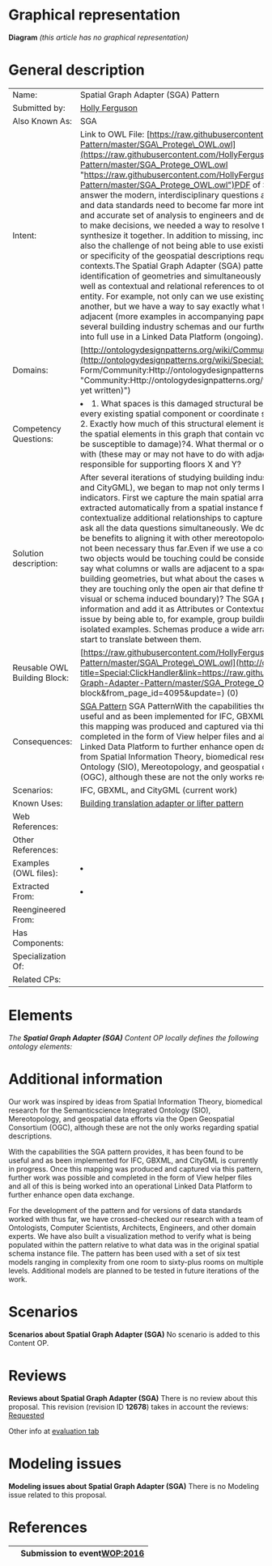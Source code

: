#  Graphical representation


__Diagram__
_(this article has no graphical representation)_



#  General description




|  |  |
| --- | --- |
|  Name: |  Spatial Graph Adapter (SGA) Pattern |
|  Submitted by: | [Holly Ferguson](http://ontologydesignpatterns.org/wiki/index.php?title=User:Holly_Ferguson&action=edit&redlink=1 "User:Holly Ferguson (not yet written)") |
|  Also Known As: |  SGA |
|  Intent: |  Link to OWL File: [https://raw.githubusercontent.com/HollyFerguson/Spatial-Graph-Adapter-Pattern/master/SGA\_Protege\_OWL.owl](https://raw.githubusercontent.com/HollyFerguson/Spatial-Graph-Adapter-Pattern/master/SGA_Protege_OWL.owl "https://raw.githubusercontent.com/HollyFerguson/Spatial-Graph-Adapter-Pattern/master/SGA_Protege_OWL.owl")PDF of SGA Pattern Image: [Image:USOcore3.pdf](../Image/USOcore3.pdf.md "Image:USOcore3.pdf")To answer the modern, interdisciplinary questions asked within the Building domain, industry tools and data standards need to become far more interoperable in order to be able to provide a full and accurate set of analysis to engineers and designers. To provide this full picture from which to make decisions, we needed a way to resolve the spatial data that tools provide in order to synthesize it together. In addition to missing, incorrect, and inconsistent information, there is also the challenge of not being able to use existing spatial patterns to capture the full granularity or specificity of the geospatial descriptions required to capture full and dynamic geometric contexts.The Spatial Graph Adapter (SGA) pattern provides us a way to extend the simple identification of geometries and simultaneously assign further descriptions and self-context as well as contextual and relational references to other spatial objects in or surrounding the original entity. For example, not only can we use existing notions say that one surface is adjacent to another, but we have a way to say exactly what type of adjacency and to what extent it is adjacent (more examples in accompanying paper). The SGA has also been implemented for several building industry schemas and our further research is in bringing this and other patterns into full use in a Linked Data Platform (ongoing). |
|  Domains: | [http://ontologydesignpatterns.org/wiki/Community:Building\_and\_Construction](http://ontologydesignpatterns.org/wiki/Special:AddData/Domain Form/Community:Http://ontologydesignpatterns.org/wiki/Community:Building_and_Construction "Community:Http://ontologydesignpatterns.org/wiki/Community:Building and Construction (not yet written)") |
|  Competency Questions: | <li> 1. What spaces is this damaged structural beam a part of (without needing to iterate through every existing spatial component or coordinate set)?</li>2. Exactly how much of this structural element is exposed and to what spaces?3. What are all of the spatial elements in this graph that contain void spaces (air spaces in assemblies that could be susceptible to damage)?4. What thermal or occupancy zones is this assembly associated with (these may or may not have to do with adjacency or locality)?5. What sets of columns are responsible for supporting floors X and Y? |
|  Solution description: |  After several iterations of studying building industry data standards (in particular, GBXML, IFC, and CityGML), we began to map not only terms between them, but also conceptual level indicators. First we capture the main spatial arrangement of geometric elements which are extracted automatically from a spatial instance file. Secondly, the SGA pattern allows us to contextualize additional relationships to capture schema-specific ideas to ultimately be able to ask all the data questions simultaneously. We do acknowledge that in several cases there could be benefits to aligning it with other mereotopological or SIO pattern concepts, but these have not been necessary thus far.Even if we use a common definition for adjacency, such as where two objects would be touching could be considered adjacent, this fails when we want to know, say what columns or walls are adjacent to a space. It is true that they may be touching some building geometries, but what about the cases where you would have adjacent columns, but they are touching only the open air that define that side of a space (not touching but still on that visual or schema induced boundary)? The SGA pattern allows us to extract this type of information and add it as Attributes or ContextualizedRelations to other objects, solving this issue by being able to, for example, group building elements even as what may seem arbitrary in isolated examples. Schemas produce a wide array of these situations, and even more when we start to translate between them. |
|  Reusable OWL Building Block: | [https://raw.githubusercontent.com/HollyFerguson/Spatial-Graph-Adapter-Pattern/master/SGA\_Protege\_OWL.owl](http://ontologydesignpatterns.org/wiki/index.php?title=Special:ClickHandler&link=https://raw.githubusercontent.com/HollyFerguson/Spatial-Graph-Adapter-Pattern/master/SGA_Protege_OWL.owl&message=OWL building block&from_page_id=4095&update=) (0) |
|  Consequences: | [SGA Pattern](../Image/USOcore3.jpg.md "SGA Pattern") SGA PatternWith the capabilities the SGA pattern provides, it has been found to be useful and as been implemented for IFC, GBXML, and CityGML is currently in progress. Once this mapping was produced and captured via this pattern, further work was possible and completed in the form of View helper files and all of this is being worked into an operational Linked Data Platform to further enhance open data exchange. Our work was inspired by ideas from Spatial Information Theory, biomedical research for the Semanticscience Integrated Ontology (SIO), Mereotopology, and geospatial data efforts via the Open Geospatial Consortium (OGC), although these are not the only works regarding spatial descriptions. |
|  Scenarios: |  IFC, GBXML, and CityGML (current work) |
|  Known Uses: | [Building translation adapter or lifter pattern](http://Building%20translation%20adapter%20or%20lifter%20pattern "http://Building%20translation%20adapter%20or%20lifter%20pattern") |
|  Web References: |  |
|  Other References: |  |
|  Examples (OWL files): | <li></li> |
|  Extracted From: | <li></li> |
|  Reengineered From: |  |
|  Has Components: |  |
|  Specialization Of: |  |
|  Related CPs: |  |


  




#  Elements


_The __Spatial Graph Adapter (SGA)__ Content OP locally defines the following ontology elements:_


  




#  Additional information


Our work was inspired by ideas from Spatial Information Theory, biomedical research for the Semanticscience Integrated Ontology (SIO), Mereotopology, and geospatial data efforts via the Open Geospatial Consortium (OGC), although these are not the only works regarding spatial descriptions.


With the capabilities the SGA pattern provides, it has been found to be useful and as been implemented for IFC, GBXML, and CityGML is currently in progress. Once this mapping was produced and captured via this pattern, further work was possible and completed in the form of View helper files and all of this is being worked into an operational Linked Data Platform to further enhance open data exchange.


For the development of the pattern and for versions of data standards worked with thus far, we have crossed-checked our research with a team of Ontologists, Computer Scientists, Architects, Engineers, and other domain experts. We have also built a visualization method to verify what is being populated within the pattern relative to what data was in the original spatial schema instance file. The pattern has been used with a set of six test models ranging in complexity from one room to sixty-plus rooms on multiple levels. Additional models are planned to be tested in future iterations of the work.



#  Scenarios



__Scenarios about Spatial Graph Adapter (SGA)__
No scenario is added to this Content OP.




#  Reviews



__Reviews about Spatial Graph Adapter (SGA)__
There is no review about this proposal.
This revision (revision ID __12678__) takes in account the reviews: [Requested](http://ontologydesignpatterns.org/wiki/index.php?title=Reviews:Requested&action=edit&redlink=1 "Reviews:Requested (not yet written)")


Other info at [evaluation tab](http://ontologydesignpatterns.org/wiki/index.php?title=Submissions:Spatial_Graph_Adapter_%28SGA%29&action=evaluation "http://ontologydesignpatterns.org/wiki/index.php?title=Submissions:Spatial_Graph_Adapter_%28SGA%29&action=evaluation")




  




#  Modeling issues



__Modeling issues about Spatial Graph Adapter (SGA)__
There is no Modeling issue related to this proposal.




  




#  References


  






|  |  Submission to event[WOP:2016](../WOP/2016.1.md "WOP:2016") |
| --- | --- |